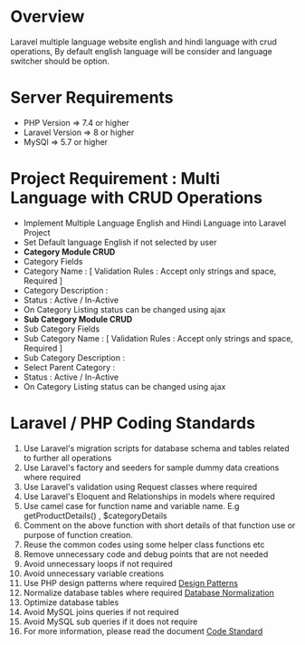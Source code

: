 # Overview
Laravel multiple language website english and hindi language with crud operations, By default english language will be consider and language switcher should be option.

Server Requirements
=====================================
<ul>
  <li>PHP Version => 7.4 or higher</li>
  <li>Laravel Version => 8 or higher</li>
  <li>MySQl => 5.7 or higher</li>
</ul>

# Project Requirement : Multi Language with CRUD Operations
<ul>
  <li>Implement Multiple Language English and Hindi Language into Laravel Project </li>
  <li>Set Default language English if not selected by user </li>
  <li><b>Category Module CRUD</b></li>
  <li>Category Fields</li>
  <li>Category Name : [ Validation Rules : Accept only strings and space, Required ] </li>
  <li>Category Description : </li>
  <li>Status : Active / In-Active</li>
  <li>On Category Listing status can be changed using ajax</li>
  <li><b>Sub Category Module CRUD</b></li>
  <li>Sub Category Fields</li>
  <li>Sub Category Name : [ Validation Rules : Accept only strings and space, Required ] </li>
  <li>Sub Category Description : </li>
  <li>Select Parent Category : </li>
  <li>Status : Active / In-Active</li>
  <li>On Category Listing status can be changed using ajax</li>
</ul>

# Laravel / PHP Coding Standards
<ol>
 <li>Use Laravel's migration scripts for database schema and tables related to further all operations</li>
 <li>Use Laravel's factory and seeders for sample dummy data creations where required</li>
 <li>Use Laravel's validation using Request classes where required</li>
 <li>Use Laravel's Eloquent and Relationships in models where required</li>
 <li>Use camel case for function name and variable name. E.g getProductDetails() , $categoryDetails </li>
 <li>Comment on the above function with short details of that function use or purpose of function creation. </li>
 <li>Reuse the common codes using some helper class functions etc</li>
 <li>Remove unnecessary code and debug points that are not needed</li>
 <li>Avoid unnecessary loops if not required</li>
 <li>Avoid unnecessary variable creations</li>
 <li>Use PHP design patterns where required <a href="https://refactoring.guru/design-patterns/php" target="_blank">Design Patterns</a></li>    <li>Normalize database tables where required <a href="https://www.guru99.com/database-normalization.html" target="_blank">Database Normalization</a></li>
 <li>Optimize database tables</li>
 <li>Avoid MySQL joins queries if not required</li>
 <li>Avoid MySQL sub queries if it does not require</li>
 <li>For more information, please read the document <a href="https://drive.google.com/drive/folders/1_nxEPw01QnVkVQfZ2WtXyeX7NcQ6ENdh" target="_blank">Code Standard</a>
</ol>
